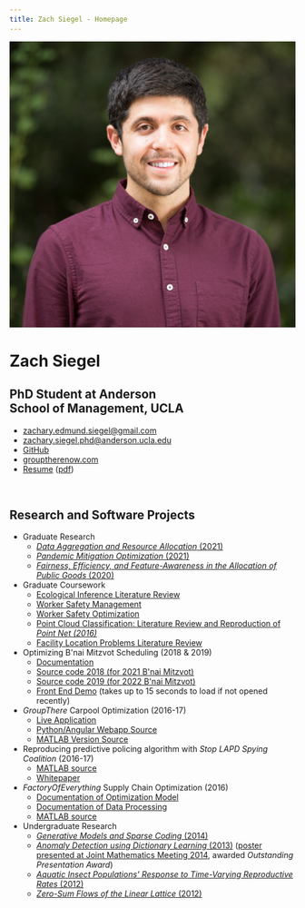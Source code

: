 ```yaml
---
title: Zach Siegel - Homepage
---
```

<link type="text/css" rel="stylesheet" href="styles.css">
<div class="mainDetails">
	<div id="headshot" >
			<img src="anderson_headshot.jpg" alt="Zach Siegel" />
	</div>
	<div id="name">
		<h1 style="margin-bottom : 1px;">Zach Siegel</h1>
		<h2>PhD Student at Anderson<br>School of Management, UCLA</h2>
	</div>
	<div id="contactDetails" >
		<ul>
			<li><a href="mailto:zachary.edmund.siegel@gmail.com" target="_blank">zachary.edmund.siegel@gmail.com</a></li>
			<li><a href="mailto:zachary.siegel.phd@anderson.ucla.edu" target="_blank">zachary.siegel.phd@anderson.ucla.edu</a></li>
			<li><a href="https://github.com/zsiegel92">GitHub</a></li>
			<li><a href="https://grouptherenow.com">grouptherenow.com</a></li>
			<li><a href="https://zsiegel92.github.io/resume/Resume_Siegel.html">Resume</a> (<a href="https://zsiegel92.github.io/resume/Resume_Siegel.pdf">pdf</a>)</li>
		</ul>
	</div>
	<div class="clear"></div>
</div>
<br>



## Research and Software Projects

* Graduate Research
	- [*Data Aggregation and Resource Allocation* (2021)](https://zsiegel92.github.io/writing_repo/UCLA/polling/data_aggregation.pdf)
	- [*Pandemic Mitigation Optimization* (2021)](https://zsiegel92.github.io/writing_repo/UCLA/disaster_mitigation/covid_mitigation.pdf)
	- [*Fairness, Efficiency, and Feature-Awareness in the Allocation of
Public Goods* (2020)](https://zsiegel92.github.io/writing_repo/UCLA/polling/alpha_fairness.pdf)
* Graduate Coursework
	- [Ecological Inference Literature Review](https://zsiegel92.github.io/writing_repo/UCLA/stats203/ecological_inference.pdf)
	- [Worker Safety Management](https://zsiegel92.github.io/writing_repo/UCLA/mgmt298d/dangerous_work.pdf)
	- [Worker Safety Optimization](https://zsiegel92.github.io/writing_repo/UCLA/ee236c/dangerous_work.pdf)
	- [Point Cloud Classification: Literature Review and Reproduction of *Point Net (2016)*](https://zsiegel92.github.io/writing_repo/UCLA/math273/pointnet.pdf)
	- [Facility Location Problems Literature Review](https://zsiegel92.github.io/writing_repo/UCLA/mgmt242/pmedian.pdf)
* Optimizing B'nai Mitzvot Scheduling (2018 & 2019)
	- [Documentation](https://zsiegel92.github.io/mitzvah_writeup/Mitzvah.pdf)
	- [Source code 2018 (for 2021 B'nai Mitzvot)](https://github.com/zsiegel92/mitzvah_scheduler)
	- [Source code 2019 (for 2022 B'nai Mitzvot)](https://github.com/zsiegel92/mitzvah_2022)
	- [Front End Demo](https://mitzvah-scheduler.herokuapp.com/form) (takes up to 15 seconds to load if not opened recently)
* *GroupThere* Carpool Optimization (2016-17)
	- [Live Application](http://www.grouptherenow.com)
	- [Python/Angular Webapp Source](https://github.com/zsiegel92/poolchat)
	- [MATLAB Version Source](https://github.com/zsiegel92/GroupThere)
* Reproducing predictive policing algorithm with *Stop LAPD Spying Coalition* (2016-17)
	- [MATLAB source](https://github.com/zsiegel92/HotspotsInLA)
	- [Whitepaper](https://zsiegel92.github.io/writing_repo/Predpol.pdf)
* *FactoryOfEverything* Supply Chain Optimization (2016)
	- [Documentation of Optimization Model](https://zsiegel92.github.io/optcentral/parameter_description_optcentral.pdf)
	- [Documentation of Data Processing](https://zsiegel92.github.io/optcentral/Theo_Letter_9-8-2016.pdf)
	- [MATLAB source](https://github.com/zsiegel92/optcentral)
* Undergraduate Research
	- [ *Generative Models and Sparse Coding* (2014)](https://zsiegel92.github.io/writing_repo/Thesis.pdf)
	- [*Anomaly Detection using Dictionary Learning* (2013)](https://zsiegel92.github.io/writing_repo/Wavefields_Report_compressed.pdf) ([poster presented at Joint Mathematics Meeting 2014](https://zsiegel92.github.io/writing_repo/wavefield_poster.pdf), awarded *Outstanding Presentation Award*)
	- [*Aquatic Insect Populations' Response to Time-Varying Reproductive Rates* (2012)](https://zsiegel92.github.io/writing_repo/Aquatic_Insects.pdf)
	- [*Zero-Sum Flows of the Linear Lattice* (2012)](https://zsiegel92.github.io/writing_repo/Zero_Sum_Flows.pdf)


<!-- ## Visualization -->



<!-- * [Physics Tutorial](https://zsiegel92.github.io/Nikki_B)
* [Web Development Tutorial](https://zsiegel92.github.io/Eitan_S)
* [Python Trouble Tutorial](https://zsiegel92.github.io/evilpython)
* [Interactive Jupyter Notebook (Regression)](http://localhost:8888/notebooks/Math%20Camp%20Assignment%20with%20Slider.ipynb) -->
<!-- * [Juggling](https://zsiegel92.github.io/juggling/) -->

